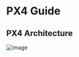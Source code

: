 # PX4 Guide

## PX4 Architecture

![image](https://user-images.githubusercontent.com/16509873/172016084-918e45de-5ebb-4350-9f02-8877bf2fa6c7.png)
